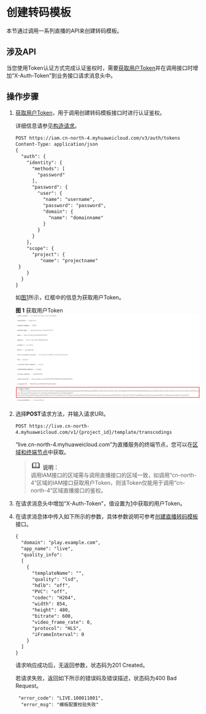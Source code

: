 # 创建转码模板<a name="live_03_0026"></a>

本节通过调用一系列直播的API来创建转码模板。

## 涉及API<a name="section872994"></a>

当您使用Token认证方式完成认证鉴权时，需要[获取用户Token](https://support.huaweicloud.com/api-iam/zh-cn_topic_0057845583.html)并在调用接口时增加“X-Auth-Token”到业务接口请求消息头中。

## 操作步骤<a name="section7856948"></a>

1.  <a name="li134912423710"></a>[获取用户Token](https://support.huaweicloud.com/api-iam/zh-cn_topic_0057845583.html)，用于调用创建转码模板接口时进行认证鉴权。

    详细信息请参见[构造请求](构造请求.md)。

    ```
    POST https://iam.cn-north-4.myhuaweicloud.com/v3/auth/tokens
    Content-Type: application/json
    {
      "auth": {
        "identity": {
          "methods": [
            "password"
          ],
          "password": {
            "user": {
              "name": "username", 
              "password": "password", 
              "domain": {
                "name": "domainname" 
              }
            }
          }
        },
        "scope": {
          "project": {
             "name": "projectname"      
     }
        }
      }
    }
    ```

    如[图1](#fig955023251511)所示，红框中的信息为获取用户Token。

    **图 1**  获取用户Token<a name="fig955023251511"></a>  
    ![](figures/获取用户Token.png "获取用户Token")

2.  选择**POST**请求方法，并输入请求URI。

    ```
    POST https://live.cn-north-4.myhuaweicloud.com/v1/{project_id}/template/transcodings
    ```

    “live.cn-north-4.myhuaweicloud.com”为直播服务的终端节点，您可以在[区域和终端节点](使用前必读.md#section98151621305)中获取。

    >![](public_sys-resources/icon-note.gif) **说明：**   
    >调用IAM接口的区域需与调用直播接口的区域一致，如调用“cn-north-4”区域的IAM接口获取用户Token，则该Token仅能用于调用“cn-north-4”区域直播接口的鉴权。  

3.  在请求消息头中增加“X-Auth-Token”，值设置为[1](#li134912423710)中获取的用户Token。
4.  在请求消息体中传入如下所示的参数，具体参数说明可参考[创建直播转码模板](创建直播转码模板.md)接口。

    ```
    {
      "domain": "play.example.com",
      "app_name": "live",
      "quality_info":
      [
        {
          "templateName": "",
          "quality": "lsd",
          "hdlb": "off",
          "PVC": "off",
          "codec": "H264",
          "width": 854,
          "height": 480,
          "bitrate": 600,
          "video_frame_rate": 0,
          "protocol": "HLS",
          "iFrameInterval": 0
        }
      ]
    }
    ```

    请求响应成功后，无返回参数，状态码为201 Created。

    若请求失败，返回如下所示的错误码及错误描述，状态码为400 Bad Request。

    ```
     "error_code": "LIVE.100011001",
      "error_msg": "模板配置校验失败"
    ```


